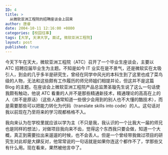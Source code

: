 ```yaml
---
ID: 4
title: >
  从微软亚洲工程院的招聘座谈会上回来
author: 唐睿
date: 2004-10-11 12:16:00 +0800
categories: [校园往事]
tags: [大学, 天津大学, 面试, 微软亚洲工程院]
layout: post
published: true
---
```


今天下午在天大，微软亚洲工程院（ATC）召开了一个毕业生座谈会，主要以 ATC 招聘应届毕业生为主题。不知是如今 IT 业实在是不景气，还是微软实在太吸引人，到会的几乎多半是研究生，曾经在同学中风光的本科生到了这里也成了菜鸟级的人物，无法和这些颇有工作履历的师兄师姐们相提并论，但这并不是这篇 Blog 的主题。在座谈会上微软亚洲工程院产品总监萧圣璇先生说了这么一句话使我颇有触动，他说 ATC 看重的人并不是那些精通新技术，精通理论的高高在上的人（并不是原话）（这些人通常知道一些很少会用到的别人也不大懂的酷技术），而是需要那些可以把能力转化为代码（translate skills into code）的人。这句话对我以前现在乃至将来的学习观都格格不入。

我向来认为在学校里就应该以学为主（不只是我，我认识的一个比我大一届的师兄也是同样的想法），对做项目我向来不齿，觉得这个东西我只要会做，知道一个大概，真正到需要拉出来遛遛的时候，也不会丢人。但是一个曾经带我做过项目的研究生对此却是大肆反对，他常常说的一句话就是如果你连这个都作不了，学那些又有什么用。现在看来，果然被他言中了。
